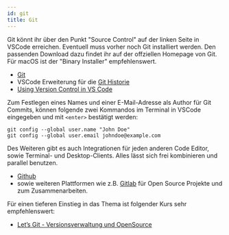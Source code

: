 ```yaml
---
id: git
title: Git
---
```


Git könnt ihr über den Punkt "Source Control" auf der linken Seite in VSCode erreichen.
Eventuell muss vorher noch Git installiert werden. Den passenden Download dazu findet ihr auf der offziellen Homepage von Git.
Für macOS ist der "Binary Installer" empfehlenswert.

- [Git](https://git-scm.com/)
- VSCode Erweiterung für die [Git Historie](https://marketplace.visualstudio.com/items?itemName=donjayamanne.githistory)
- [Using Version Control in VS Code](https://code.visualstudio.com/docs/editor/versioncontrol)

Zum Festlegen eines Names und einer E-Mail-Adresse als Author für Git Commits, können folgende zwei Kommandos im Terminal in VSCode eingegeben und mit `<enter>` bestätigt werden:

```
git config --global user.name "John Doe"
git config --global user.email johndoe@example.com
```

Des Weiteren gibt es auch Integrationen für jeden anderen Code Editor, sowie Terminal- und Desktop-Clients.
Alles lässt sich frei kombinieren und parallel benutzen.

- [Github](https://github.com/)
- sowie weiteren Plattformen wie z.B. [Gitlab](https://gitlab.com/) für Open Source Projekte und zum Zusammenarbeiten.

Für einen tieferen Einstieg in das Thema ist folgender Kurs sehr empfehlenswert:
- [Let’s Git - Versionsverwaltung und OpenSource](https://open.hpi.de/courses/git2020)
